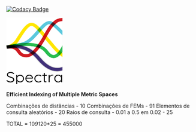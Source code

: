 [![Codacy Badge](https://api.codacy.com/project/badge/Grade/e86794b0136343daa3c5b7e562358a5e)](https://www.codacy.com?utm_source=github.com&amp;utm_medium=referral&amp;utm_content=zabotg/Spectra&amp;utm_campaign=Badge_Grade)

<img src="https://github.com/zabotg/Spectra/blob/master/archives/spectra-logo.png" width="150" height="180"/>

<b>Efficient Indexing of Multiple Metric Spaces</b>


Combinações de distâncias - 10
Combinações de FEMs - 91
Elementos de consulta aleatórios - 20
Raios de consulta - 0.01 a 0.5 em 0.02 - 25

TOTAL = 10*91*20*25 = 455000